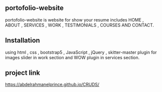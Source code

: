 ## portofolio-website
portofolio-website is website for show your resume includes HOME , ABOUT , SERVICES , WORK , TESTIMONIALS , COURSES AND CONTACT.

## Installation
using html , css , bootstrap5 , JavaScript , jQuery , skitter-master plugin for images slider in work section and WOW plugin in services section.


## project link
https://abdelrahmanelprince.github.io/CRUDS/

